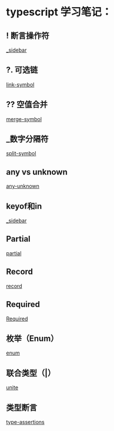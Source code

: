 # typescript 学习笔记：

## ! 断言操作符
[_sidebar](assert-symbol.md ':include')

<div class='swrap-line' ></div>


## ?. 可选链
[link-symbol](link-symbol.md ':include')

<div class='swrap-line' ></div>


## ?? 空值合并
[merge-symbol](merge-symbol.md ':include')

<div class='swrap-line' ></div>


## _数字分隔符
[split-symbol](split-symbol.md ':include')

<div class='swrap-line' ></div>


## any vs unknown
[any-unknown](any-unknown.md ':include')
<div class='swrap-line' ></div>


## keyof和in
[_sidebar](keyof-in.md ':include')

<div class='swrap-line' ></div>


## Partial
[partial](partial.md ':include')
<div class='swrap-line' ></div>


## Record
[record](record.md ':include')
<div class='swrap-line' ></div>


## Required
[Required](required.md ':include')
<div class='swrap-line' ></div>

## 枚举（Enum）
[enum](enum.md ':include')
<div class='swrap-line' ></div>


## 联合类型（|）
[unite](unite.md ':include')
<div class='swrap-line' ></div>

## 类型断言
[type-assertions](type-assertions.md ':include')
<div class='swrap-line' ></div>


  



 



   







 
